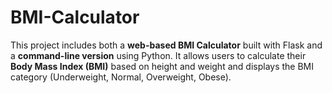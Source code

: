 # BMI-Calculator
This project includes both a **web-based BMI Calculator** built with Flask and a **command-line version** using Python. It allows users to calculate their **Body Mass Index (BMI)** based on height and weight and displays the BMI category (Underweight, Normal, Overweight, Obese).
